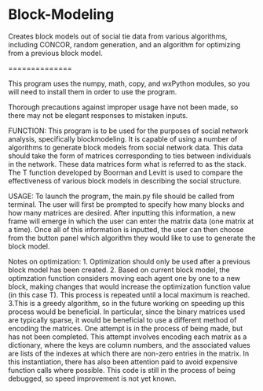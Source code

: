Block-Modeling
==============

Creates block models out of social tie data from various algorithms, including CONCOR, random generation, and an algorithm for optimizing from a previous block model.

==============

This program uses the numpy, math, copy, and wxPython modules, so you will need to install them in order to use the program. 

Thorough precautions against improper usage have not been made, so there may not be elegant responses to mistaken inputs. 

FUNCTION: This program is to be used for the purposes of social network analysis, specifically blockmodeling. It is capable of using a number of algorithms to generate block models from social network data. This data should take the form of matrices corresponding to ties between individuals in the network. These data matrices form what is referred to as the stack. The T function developed by Boorman and Levitt is used to compare the effectiveness of various block models in describing the social structure.

USAGE: To launch the program, the main.py file should be called from terminal. The user will first be prompted to specify how many blocks and how many matrices are desired. After inputting this information, a new frame will emerge in which the user can enter the matrix data (one matrix at a time). Once all of this information is inputted, the user can then choose from the button panel which algorithm they would like to use to generate the block model. 

Notes on optimization: 1. Optimization should only be used after a previous block model has been created. 2. Based on current block model, the optimzation function considers moving each agent one by one to a new block, making changes that would increase the optimization function value (in this case T). This process is repeated until a local maximum is reached. 3.This is a greedy algorithm, so in the future working on speeding up this process would be beneficial. In particular, since the binary matrices used are typically sparse, it would be beneficial to use a different method of encoding the matrices. One attempt is in the process of being made, but has not been completed. This attempt involves encoding each matrix as a dictionary, where the keys are column numbers, and the associated values are lists of the indexes at which there are non-zero entries in the matrix. In this instantiation, there has also been attention paid to avoid expensive function calls where possible. This code is still in the process of being debugged, so speed improvement is not yet known.

